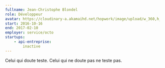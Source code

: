 ```yaml
---
fullname: Jean-Christophe Blondel
role: Développeur
avatar: https://cloudinary-a.akamaihd.net/hopwork/image/upload/w_360,h_340,c_thumb,g_auto/aljxq5wzf1fjaxwvbuyp.jpg
start: 2016-10-16
end: 2017-02-10
employer: service/octo
startups:
    - api-entreprise:
        inactive
---
```


Celui qui doute teste.
Celui qui ne doute pas ne teste pas.
